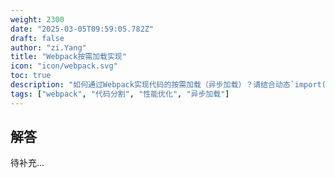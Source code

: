 ```yaml
---
weight: 2300
date: "2025-03-05T09:59:05.782Z"
draft: false
author: "zi.Yang"
title: "Webpack按需加载实现"
icon: "icon/webpack.svg"
toc: true
description: "如何通过Webpack实现代码的按需加载（异步加载）？请结合动态`import()`语法或`require.ensure`方法，描述其配置方式及生成的分块文件逻辑。"
tags: ["webpack", "代码分割", "性能优化", "异步加载"]
---
```


## 解答

待补充...
